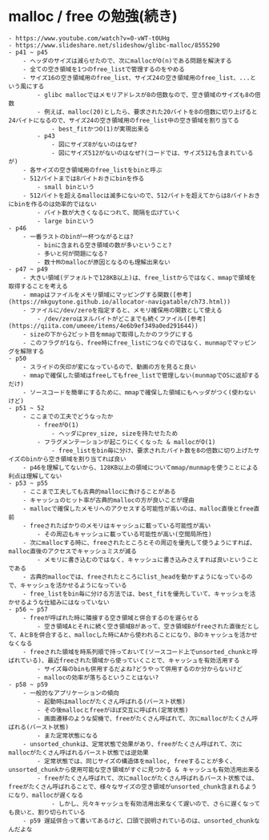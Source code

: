 # malloc / free の勉強(続き)
	- https://www.youtube.com/watch?v=0-vWT-t0UHg
	- https://www.slideshare.net/slideshow/glibc-malloc/8555290
	- p41 ~ p45
		- ヘッダのサイズは減らせたので、次にmallocがO(n)である問題を解決する
		- 全ての空き領域を1つのfree_listで管理するのをやめる
		- サイズ16の空き領域用のfree_list、サイズ24の空き領域用のfree_list、...という風にする
			- glibc mallocではメモリアドレスが8の倍数なので、空き領域のサイズも8の倍数
			- 例えば、malloc(20)としたら、要求された20バイトを8の倍数に切り上げると24バイトになるので、サイズ24の空き領域用のfree_list中の空き領域を割り当てる
				- best_fitかつO(1)が実現出来る
			- p43
				- 図にサイズ8がないのはなぜ?
				- 図にサイズ512がないのはなぜ?(コードでは、サイズ512も含まれているが)
		- 各サイズの空き領域用のfree_listをbinと呼ぶ
		- 512バイトまでは8バイトおきにbinを作る
			- small binという
		- 512バイトを超えるmallocは滅多にないので、512バイトを超えてからは8バイトおきにbinを作るのは効率的ではない
			- バイト数が大きくなるにつれて、間隔を広げていく
			- large binという
	- p46
		- 一番ラストのbinが一杯つながるとは?
			- binに含まれる空き領域の数が多いということ?
			- 多いと何が問題になる?
			- 数十Mのmallocが原因となるのも理解出来ない
	- p47 ~ p49
		- 大きい領域(デフォルトで128KB以上)は、free_listからではなく、mmapで領域を取得することを考える
		- mmapはファイルをメモリ領域にマッピングする関数([参考](https://mkguytone.github.io/allocator-navigatable/ch73.html))
		- ファイルに/dev/zeroを指定すると、メモリ確保用の関数として使える
			- /dev/zeroはヌルバイトがどこまでも続くファイル([参考](https://qiita.com/umeee/items/4e6b9ef349a0ed291644))
		- sizeの下から2ビット目をmmapで取得したかのフラグにする
		- このフラグが1なら、free時にfree_listにつなぐのではなく、munmapでマッピングを解除する
	- p50
		- スライドの矢印が変になっているので、動画の方を見ると良い
		- mmapで確保した領域はfreeしてもfree_listで管理しない(munmapでOSに返却するだけ)
		- ソースコードを簡単にするために、mmapで確保した領域にもヘッダがつく(使わないけど)
	- p51 ~ 52
		- ここまでの工夫でどうなったか
			- freeがO(1)
				- ヘッダにprev_size, sizeを持たせたため
			- フラグメンテーションが起こりにくくなった & mallocがO(1)
				- free_listをbin毎に分け、要求されたバイト数を8の倍数に切り上げたサイズのbinから空き領域を割り当てれば良い
		- p46を理解してないから、128KB以上の領域についてmmap/munmapを使うことによる利点は理解してない
	- p53 ~ p55
		- ここまで工夫しても古典的mallocに負けることがある
		- キャッシュのヒット率が古典的mallocの方が良いことが理由
		- mallocで確保したメモリへのアクセスする可能性が高いのは、malloc直後とfree直前
		- freeされたばかりのメモリはキャッシュに載っている可能性が高い
			- その周辺もキャッシュに載っている可能性が高い(空間局所性)
		- 次にmallocする時に、freeされたところとその周辺を優先して使うようにすれば、malloc直後のアクセスでキャッシュミスが減る
			- メモリに書き込むのではなく、キャッシュに書き込みさえすれば良いということである
		- 古典的mallocでは、freeされたところにlist_headを動かすようになっているので、キャッシュを活かせるようになっている
		- free_listをbin毎に分ける方法では、best_fitを優先していて、キャッシュを活かせるような仕組みにはなっていない
	- p56 ~ p57
		- freeが呼ばれた時に隣接する空き領域と併合するのを遅らせる
			- 空き領域Aとそれに続く空き領域Bがあって、空き領域Bがfreeされた直後だとして、AとBを併合すると、mallocした時にAから使われることになり、Bのキャッシュを活かせなくなる
		- freeされた領域を時系列順で持っておいて(ソースコード上でunsorted_chunkと呼ばれている)、最近freeされた領域から使っていくことで、キャッシュを有効活用する
			- サイズ毎のbinも併用するだよね?どうやって併用するのか分からないけど
			- mallocの効率が落ちるということはない?
	- p58 ~ p59
		- 一般的なアプリケーションの傾向
			- 起動時はmallocがたくさん呼ばれる(バースト状態)
			- その後mallocとfreeがほぼ交互に呼ばれ(定常状態)
			- 画面遷移のような契機で、freeがたくさん呼ばれて、次にmallocがたくさん呼ばれる(バースト状態)
			- また定常状態になる
		- unsorted_chunkは、定常状態で効果があり、freeがたくさん呼ばれて、次にmallocがたくさん呼ばれるバースト状態では逆効果
			- 定常状態では、同じサイズの構造体をmalloc, freeすることが多く、unsorted_chunkから使用可能な空き領域がすぐに見つかる & キャッシュも有効活用出来る
			- freeがたくさん呼ばれて、次にmallocがたくさん呼ばれるバースト状態では、freeがたくさん呼ばれることで、様々なサイズの空き領域がunsorted_chunk含まれるようになり、mallocが遅くなる
				- しかし、元々キャッシュを有効活用出来なくて遅いので、さらに遅くなっても良いと、割り切られている
		- p59 遅延併合って書いてあるけど、口頭で説明されているのは、unsorted_chunkなんだよな